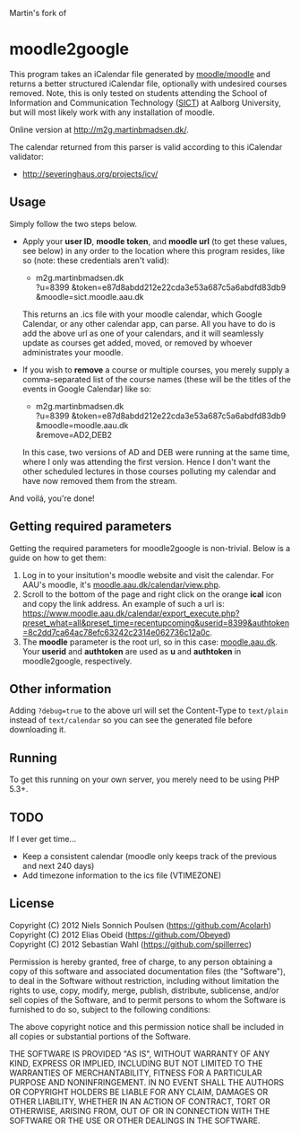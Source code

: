 Martin's fork of

moodle2google
=============
This program takes an iCalendar file generated by [moodle/moodle](https://github.com/moodle/moodle "moodle github link") and returns a better structured iCalendar file, optionally with undesired courses removed. Note, this is only tested on students attending the School of Information and Communication Technology ([SICT](http://www.sict.aau.dk/)) at Aalborg University, but will most likely work with any installation of moodle.

Online version at http://m2g.martinbmadsen.dk/.

The calendar returned from this parser is valid according to this iCalendar validator:
* http://severinghaus.org/projects/icv/

Usage
-------
Simply follow the two steps below.

* Apply your **user ID**, **moodle token**, and **moodle url** (to get these values, see below) in any order to the location where this program resides, like so (note: these credentials aren't valid):

    * m2g.martinbmadsen.dk  
?u=8399
&token=e87d8abdd212e22cda3e53a687c5a6abdfd83db9  
&moodle=sict.moodle.aau.dk

    This returns an .ics file with your moodle calendar, which Google Calendar, or any other calendar app, can parse. All you have to do is add the above url as one of your calendars, and it will seamlessly update as courses get added, moved, or removed by whoever administrates your moodle.

* If you wish to **remove** a course or multiple courses, you merely supply a comma-separated list of the course names (these will be the titles of the events in Google Calendar) like so:
    * m2g.martinbmadsen.dk  
?u=8399
&token=e87d8abdd212e22cda3e53a687c5a6abdfd83db9  
&moodle=moodle.aau.dk  
&remove=AD2,DEB2

    In this case, two versions of AD and DEB were running at the same time, where I only was attending the first version. Hence I don't want the other scheduled lectures in those courses polluting my calendar and have now removed them from the stream.

And voilá, you're done!

Getting required parameters
-------
Getting the required parameters for moodle2google is non-trivial. Below is a guide on how to get them:

1. Log in to your insitution's moodle website and visit the calendar. For AAU's moodle, it's [moodle.aau.dk/calendar/view.php](https://www.moodle.aau.dk/calendar/view.php).
2. Scroll to the bottom of the page and right click on the orange __ical__ icon and copy the link address. An example of such a url is: https://www.moodle.aau.dk/calendar/export_execute.php?preset_what=all&preset_time=recentupcoming&userid=8399&authtoken=8c2dd7ca64ac78efc63242c2314e062736c12a0c.
3. The __moodle__ parameter is the root url, so in this case: [moodle.aau.dk](https://www.moodle.aau.dk). Your __userid__ and __authtoken__ are used as __u__ and __authtoken__ in moodle2google, respectively.

Other information
-------
Adding ``?debug=true`` to the above url will set the Content-Type to ``text/plain`` instead of ``text/calendar`` so you can see the generated file before downloading it.

Running
-------
To get this running on your own server, you merely need to be using PHP 5.3+.

TODO
-------
If I ever get time...
- Keep a consistent calendar (moodle only keeps track of the previous and next 240 days)
- Add timezone information to the ics file (VTIMEZONE)

License
-------
Copyright (C) 2012 Niels Sonnich Poulsen (https://github.com/Acolarh)  
Copyright (C) 2012 Elias Obeid (https://github.com/Obeyed)  
Copyright (C) 2012 Sebastian Wahl (https://github.com/spillerrec)

Permission is hereby granted, free of charge, to any person
obtaining a copy of this software and associated documentation
files (the "Software"), to deal in the Software without
restriction, including without limitation the rights to use,
copy, modify, merge, publish, distribute, sublicense, and/or
sell copies of the Software, and to permit persons to whom the
Software is furnished to do so, subject to the following conditions:

The above copyright notice and this permission notice shall be
included in all copies or substantial portions of the Software.

THE SOFTWARE IS PROVIDED "AS IS", WITHOUT WARRANTY OF ANY KIND,
EXPRESS OR IMPLIED, INCLUDING BUT NOT LIMITED TO THE WARRANTIES
OF MERCHANTABILITY, FITNESS FOR A PARTICULAR PURPOSE AND
NONINFRINGEMENT. IN NO EVENT SHALL THE AUTHORS OR COPYRIGHT
HOLDERS BE LIABLE FOR ANY CLAIM, DAMAGES OR OTHER LIABILITY,
WHETHER IN AN ACTION OF CONTRACT, TORT OR OTHERWISE, ARISING
FROM, OUT OF OR IN CONNECTION WITH THE SOFTWARE OR THE USE OR
OTHER DEALINGS IN THE SOFTWARE.
